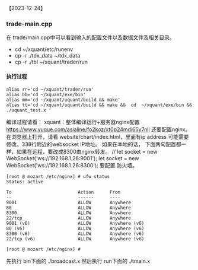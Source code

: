 【2023-12-24】
###  trade-main.cpp
在 trade/main.cpp中可以看到输入的配置文件以及数据文件及相关目录。
- cd ~/xquant/etc/runenv
- cp -r ./tdx_data  ~/tdx_data
- cp -r ./tbl ~/xquant/trader/run
#### 执行过程
```
alias rr='cd ~/xquant/trader/run'
alias bb='cd ~/xquant/exe/bin'
alias mm='cd ~/xquant/uquant/build && make'
alias tt='cd ~/xquant/uquant/build && make &&  cd  ~/xquant/exe/bin && ./uquant_test.x '
```
编译过程请看： xquant：整体编译运行+服务器nginx配置  https://www.yuque.com/asialine/fo2koz/xt0p24mdi65y7nll
 还要配置nginx。
在浏览器上打开，请看 website/chart/index.html，里面有ip address 可能需要修改。338行附近的websocket IP地址。
如果在本地的话， 下面两句配置都一样，如果在远程，要改成8300由nginx转发。
        // let socket = new WebSocket('ws://192.168.1.26:9001');
        let socket = new WebSocket('ws://192.168.1.26:8300');
要配置 防火墙。
```
[root @ mozart /etc/nginx] # ufw status
Status: active

To                         Action      From
--                         ------      ----
9001                       ALLOW       Anywhere                  
80                         ALLOW       Anywhere                  
8300                       ALLOW       Anywhere                  
22/tcp                     ALLOW       Anywhere                  
9001 (v6)                  ALLOW       Anywhere (v6)             
80 (v6)                    ALLOW       Anywhere (v6)             
8300 (v6)                  ALLOW       Anywhere (v6)             
22/tcp (v6)                ALLOW       Anywhere (v6)             

[root @ mozart /etc/nginx] # 
```

先执行 bin下面的 ./broadcast.x
然后执行 run下面的 ./tmain.x 

